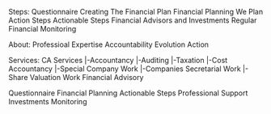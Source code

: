Steps:
Questionnaire
Creating The Financial Plan Financial Planning
We Plan Action Steps Actionable Steps
Financial Advisors and Investments 
Regular Financial Monitoring

About:
Professioal
Expertise
Accountability
Evolution
Action

Services:
CA Services
 |-Accountancy
 |-Auditing
 |-Taxation
 |-Cost Accountancy
 |-Special Company Work
 |-Companies Secretarial Work
 |-Share Valuation Work
Financial Advisory


Questionnaire
Financial Planning
Actionable Steps
Professional Support
Investments
Monitoring